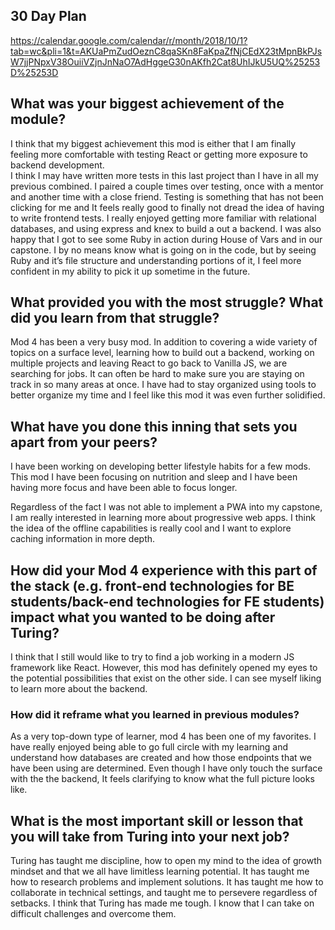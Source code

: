 ## 30 Day Plan
https://calendar.google.com/calendar/r/month/2018/10/1?tab=wc&pli=1&t=AKUaPmZudOeznC8qaSKn8FaKpaZfNjCEdX23tMpnBkPJsW7jjPNpxV38OuiiVZjnJnNaO7AdHggeG30nAKfh2Cat8UhIJkU5UQ%25253D%25253D

## What was your biggest achievement of the module?
I think that my biggest achievement this mod is either that I am finally feeling more comfortable with testing React or getting more exposure to backend development.  
	I think I may have written more tests in this last project than I have in all my previous combined.  I paired a couple times over testing, once with a mentor and another time with a close friend.  Testing is something that has not been clicking for me and It feels really good to finally not dread the idea of having to write frontend tests.  I really enjoyed getting more familiar with relational databases, and using express and knex to build a out a backend.  I was also happy that I got to see some Ruby in action during House of Vars and in our capstone.  I by no means know what is going on in the code, but by seeing Ruby and it’s file structure and understanding portions of it, I feel more confident in my ability to pick it up sometime in the future.

## What provided you with the most struggle? What did you learn from that struggle? 
Mod 4 has been a very busy mod. In addition to covering a wide variety of topics on a surface level, learning how to build out a backend, working on multiple projects and leaving React to go back to Vanilla JS, we are searching for jobs. It can often be hard to make sure you are staying on track in so many areas at once.  I have had to stay organized using tools to better organize my time and I feel like this mod it was even further solidified.  	

## What have you done this inning that sets you apart from your peers?
I have been working on developing better lifestyle habits for a few mods. This mod I have been focusing on nutrition and sleep and I have been having more focus and have been able to focus longer.

Regardless of the fact I was not able to implement a PWA into my capstone, I am really interested in learning more about progressive web apps.  I think the idea of the offline capabilities is really cool and I want to explore caching information in more depth.

## How did your Mod 4 experience with this part of the stack (e.g. front-end technologies for BE students/back-end technologies for FE students) impact what you wanted to be doing after Turing?
I think that I still would like to try to find a job working in a modern JS framework like React. However, this mod has definitely opened my eyes to the potential possibilities that exist on the other side.  I can see myself liking to learn more about the backend.
### How did it reframe what you learned in previous modules?
As a very top-down type of learner, mod 4 has been one of my favorites.   I have really enjoyed being able to go full circle with my learning and understand how databases are created and how those endpoints that we have been using are determined. Even though I have only touch the surface with the the backend, It feels clarifying to know what the full picture looks like.

## What is the most important skill or lesson that you will take from Turing into your next job?
Turing has taught me discipline, how to open my mind to the idea of growth mindset and that we all have limitless learning potential. It has taught me how to research problems and implement solutions.  It has taught me how to collaborate in technical settings, and taught me to persevere regardless of setbacks.  I think that Turing has made me tough.  I know that I can take on difficult challenges and overcome them.

